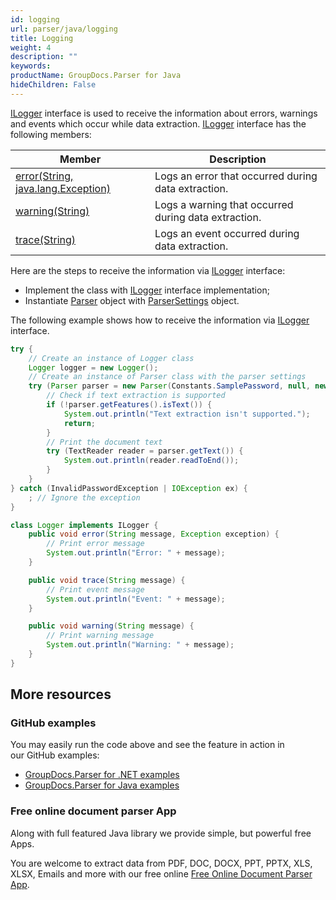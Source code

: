 ```yaml
---
id: logging
url: parser/java/logging
title: Logging
weight: 4
description: ""
keywords: 
productName: GroupDocs.Parser for Java
hideChildren: False
---
```

[ILogger](https://apireference.groupdocs.com/java/parser/com.groupdocs.parser.options/ILogger) interface is used to receive the information about errors, warnings and events which occur while data extraction. [ILogger](https://apireference.groupdocs.com/java/parser/com.groupdocs.parser.options/ILogger) interface has the following members:

| Member | Description |
| --- | --- |
| [error(String, java.lang.Exception)](https://apireference.groupdocs.com/java/parser/com.groupdocs.parser.options/ILogger#error(java.lang.String,%20java.lang.Exception)) | Logs an error that occurred during data extraction. |
| [warning(String)](https://apireference.groupdocs.com/java/parser/com.groupdocs.parser.options/ILogger#warning(java.lang.String)) | Logs a warning that occurred during data extraction. |
| [trace(String)](https://apireference.groupdocs.com/java/parser/com.groupdocs.parser.options/ILogger#trace(java.lang.String)) | Logs an event occurred during data extraction. |

Here are the steps to receive the information via [ILogger](https://apireference.groupdocs.com/java/parser/com.groupdocs.parser.options/ILogger) interface:

*   Implement the class with [ILogger](https://apireference.groupdocs.com/java/parser/com.groupdocs.parser.options/ILogger) interface implementation;
*   Instantiate [Parser](https://apireference.groupdocs.com/java/parser/com.groupdocs.parser/Parser) object with [ParserSettings](https://apireference.groupdocs.com/java/parser/com.groupdocs.parser.options/ParserSettings) object.

The following example shows how to receive the information via [ILogger](https://apireference.groupdocs.com/java/parser/com.groupdocs.parser.options/ILogger) interface.

```java
try {
    // Create an instance of Logger class
    Logger logger = new Logger();
    // Create an instance of Parser class with the parser settings
    try (Parser parser = new Parser(Constants.SamplePassword, null, new ParserSettings(logger))) {
        // Check if text extraction is supported
        if (!parser.getFeatures().isText()) {
            System.out.println("Text extraction isn't supported.");
            return;
        }
        // Print the document text
        try (TextReader reader = parser.getText()) {
            System.out.println(reader.readToEnd());
        }
    }
} catch (InvalidPasswordException | IOException ex) {
    ; // Ignore the exception
}

class Logger implements ILogger {
    public void error(String message, Exception exception) {
        // Print error message
        System.out.println("Error: " + message);
    }

    public void trace(String message) {
        // Print event message
        System.out.println("Event: " + message);
    }

    public void warning(String message) {
        // Print warning message
        System.out.println("Warning: " + message);
    }
}
```

## More resources

### GitHub examples

You may easily run the code above and see the feature in action in our GitHub examples:

*   [GroupDocs.Parser for .NET examples](https://github.com/groupdocs-parser/GroupDocs.Parser-for-.NET)    
*   [GroupDocs.Parser for Java examples](https://github.com/groupdocs-parser/GroupDocs.Parser-for-Java)    

### Free online document parser App

Along with full featured Java library we provide simple, but powerful free Apps.

You are welcome to extract data from PDF, DOC, DOCX, PPT, PPTX, XLS, XLSX, Emails and more with our free online [Free Online Document Parser App](https://products.groupdocs.app/parser).